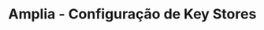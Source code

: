﻿# Amplia - Configuração de Key Stores

<!-- link to version in English -->
<div data-alt-locales="en-us"></div>
